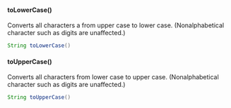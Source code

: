 #### toLowerCase()
Converts all characters a from upper case to lower case.
(Nonalphabetical character such as digits are unaffected.) 
```java
String toLowerCase()
```
#### toUpperCase()
Converts all characters from lower case to upper case.
(Nonalphabetical character such as digits are unaffected.)
```java
String toUpperCase()
```
